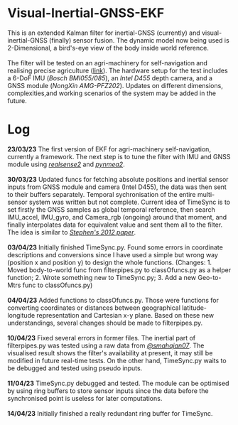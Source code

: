# Visual-Inertial-GNSS-EKF
This is an extended Kalman filter for inertial-GNSS (currently) and visual-inertial-GNSS (finally) sensor fusion. The dynamic model now being used is 2-Dimensional, a bird's-eye view of the body inside world reference.<br /><br />
The filter will be tested on an agri-machinery for self-navigation and realising precise agriculture ([link](https://github.com/Jingxu-Li/Weed-Detector)). The hardware setup for the test includes a 6-DoF IMU (*Bosch BMI055/085*), an *Intel D455* depth camera, and a GNSS module (*NongXin AMG-PFZ202*). Updates on different dimensions, complexities,and working scenarios of the system may be added in the future.


# Log
**23/03/23** The first version of EKF for agri-machinery self-navigation, currently a framework. The next step is to tune the filter with IMU and GNSS module using [*realsense2*](https://github.com/IntelRealSense/librealsense) and [*pynmea2*](https://github.com/Knio/pynmea2).<br /><br />
**30/03/23** Updated funcs for fetching absolute positions and inertial sensor inputs from GNSS module and camera (Intel D455), the data was then sent to their buffers separately. Temporal sychronisation of the entire multi-sensor system was written but not complete. Current idea of TimeSync is to set firstly the GNSS samples as global temporal reference, then search IMU_accel, IMU_gyro, and Camera_rgb (ongoing) around that moment, and finally interpolates data for equivalent value and sent them all to the filter. The idea is similar to [*Stephen's 2012 paper*](https://ieeexplore.ieee.org/abstract/document/6696917).<br /><br />
**03/04/23** Initially finished TimeSync.py. Found some errors in coordinate descriptions and conversions since I have used a simple but wrong way (position x and position y) to design the whole functions. (Changes: 1. Moved body-to-world func from filterpipes.py to classOfuncs.py as a helper function; 2. Wrote something new to TimeSync.py; 3. Add a new Geo-to-Mtrs func to classOfuncs.py)<br /><br />
**04/04/23** Added functions to classOfuncs.py. Those were functions for converting coordinates or distances between geographical latitude-longitude representation and Cartesian x-y plane. Based on these new understandings, several changes should be made to filterpipes.py.<br /><br />
**10/04/23** Fixed several errors in former files. The inertial part of filterpipes.py was tested using a raw data from [*@smahajan07*](https://github.com/smahajan07/sensor-fusion). The visualised result shows the filter's availability at present, it may still be modified in future real-time tests. On the other hand, TimeSync.py waits to be debugged and tested using pseudo inputs.<br /><br />
**11/04/23** TimeSync.py debugged and tested. The module can be optimised by using ring buffers to store sensor inputs since the data before the synchronised point is useless for later computations.<br /><br />
**14/04/23** Initially finished a really redundant ring buffer for TimeSync.
